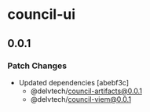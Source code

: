 # council-ui

## 0.0.1

### Patch Changes

- Updated dependencies [abebf3c]
  - @delvtech/council-artifacts@0.0.1
  - @delvtech/council-viem@0.0.1
